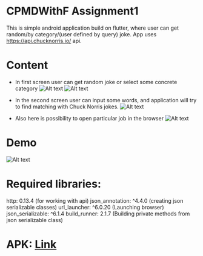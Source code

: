 # CPMDWithF Assignment1

This is simple android application build on flutter, where user can get random/by category/(user defined by query) joke. App uses https://api.chucknorris.io/ api.

# Content

- In first screen user can get random joke or select some concrete category
![Alt text](/Presentation/photo_2022-02-19_21-16-48.jpg)
![Alt text](/Presentation/photo_2022-02-19_21-17-03.jpg)

- In the second screen user can input some words, and application will try to find matching with Chuck Norris jokes.
![Alt text](/Presentation/photo_2022-02-19_21-17-08.jpg)

- Also here is possibility to open particular job in the browser
![Alt text](/Presentation/photo_2022-02-19_21-17-13.jpg)


# Demo
![Alt text](/Presentation/animation.gif)

# Required libraries:

http: 0.13.4 (for working with api)
json_annotation: ^4.4.0 (creating json serializable classes)
url_launcher: ^6.0.20 (Launching browser)
json_serializable: ^6.1.4 
build_runner: 2.1.7 (Building private methods from json serializable class)

# APK: [Link](app-release.apk)
